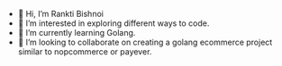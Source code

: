 - 👋 Hi, I’m Rankti Bishnoi
- 👀 I’m interested in exploring different ways to code.
- 🌱 I’m currently learning Golang.
- 💞️ I’m looking to collaborate on creating a golang ecommerce project similar to nopcommerce or payever.

<!---
rankitbishnoi-srijan/rankitbishnoi-srijan is a ✨ special ✨ repository because its `README.md` (this file) appears on your GitHub profile.
You can click the Preview link to take a look at your changes.
--->
